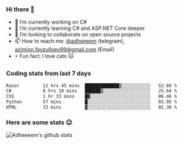 ### Hi there 👋

<!--
**adheeeem/adheeeem** is a ✨ _special_ ✨ repository because its `README.md` (this file) appears on your GitHub profile.

Here are some ideas to get you started:
-->
- 🔭 I’m currently working on C#
- 🌱 I’m currently learning C# and ASP.NET Core deeper
- 👯 I’m looking to collaborate on open source projects
- 📫 How to reach me: [@adheeeem](https://t.me/adheeeem) (telegram), azimjon.fayzulloev99@gmail.com (Email)
- ⚡ Fun fact: I love cats :cat:


### Coding stats from last 7 days
<!--START_SECTION:waka-->

```txt
Razor         12 hrs 45 mins  █████████████▒░░░░░░░░░░░   52.89 %
C#            6 hrs 10 mins   ██████▒░░░░░░░░░░░░░░░░░░   25.64 %
CSS           1 hr 33 mins    █▓░░░░░░░░░░░░░░░░░░░░░░░   06.46 %
Python        57 mins         █░░░░░░░░░░░░░░░░░░░░░░░░   03.95 %
HTML          33 mins         ▓░░░░░░░░░░░░░░░░░░░░░░░░   02.30 %
```

<!--END_SECTION:waka-->

### Here are some stats :wink:
![Adheeeem's github stats](https://github-readme-stats.vercel.app/api?username=adheeeem&show_icons=true&theme=radical)
